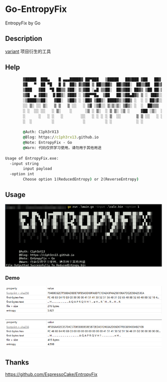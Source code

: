 # Go-EntropyFix
EntropyFix by Go

## Description

[variant](https://github.com/C1ph3rX13/variant) 项目衍生的工具

## Help

```cmd
        ▓█████  ███▄    █ ▄▄▄█████▓ ██▀███   ▒█████   ██▓███ ▓██   ██▓  █████▒██▓▒██   ██▒
        ▓█   ▀  ██ ▀█   █ ▓  ██▒ ▓▒▓██ ▒ ██▒▒██▒  ██▒▓██░  ██▒▒██  ██▒▓██   ▒▓██▒▒▒ █ █ ▒░
        ▒███   ▓██  ▀█ ██▒▒ ▓██░ ▒░▓██ ░▄█ ▒▒██░  ██▒▓██░ ██▓▒ ▒██ ██░▒████ ░▒██▒░░  █   ░
        ▒▓█  ▄ ▓██▒  ▐▌██▒░ ▓██▓ ░ ▒██▀▀█▄  ▒██   ██░▒██▄█▓▒ ▒ ░ ▐██▓░░▓█▒  ░░██░ ░ █ █ ▒
        ░▒████▒▒██░   ▓██░  ▒██▒ ░ ░██▓ ▒██▒░ ████▓▒░▒██▒ ░  ░ ░ ██▒▓░░▒█░   ░██░▒██▒ ▒██▒
        ░░ ▒░ ░░ ▒░   ▒ ▒   ▒ ░░   ░ ▒▓ ░▒▓░░ ▒░▒░▒░ ▒▓▒░ ░  ░  ██▒▒▒  ▒ ░   ░▓  ▒▒ ░ ░▓ ░
        ░ ░  ░░ ░░   ░ ▒░    ░      ░▒ ░ ▒░  ░ ▒ ▒░ ░▒ ░     ▓██ ░▒░  ░      ▒ ░░░   ░▒ ░
        ░      ░   ░ ░   ░        ░░   ░ ░ ░ ░ ▒  ░░       ▒ ▒ ░░   ░ ░    ▒ ░ ░    ░
        ░  ░         ░             ░         ░ ░           ░ ░             ░   ░    ░

        @Auth: C1ph3rX13
        @Blog: https://c1ph3rx13.github.io
        @Note: EntropyFix - Go
        @Warn: 代码仅供学习使用，请勿用于其他用途
        
Usage of EntropyFix.exe:
  -input string
        input payload
  -option int
        Choose option 1(ReducedEntropy) or 2(ReverseEntropy)
```

## Usage

![Usage](https://raw.githubusercontent.com/C1ph3rX13/Go-EntropyFix/main/images/Usage.png)

### Demo

![Before](https://raw.githubusercontent.com/C1ph3rX13/Go-EntropyFix/main/images/Before.png)

![After](https://raw.githubusercontent.com/C1ph3rX13/Go-EntropyFix/main/images/After.png)

## Thanks

https://github.com/EspressoCake/EntropyFix
